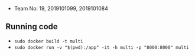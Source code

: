 - Team No: 19, 2019101099, 2019101084

## Running code 
- `sudo docker build -t multi`
- `sudo docker run -v "$(pwd):/app" -it -h multi -p "8000:8000" multi`